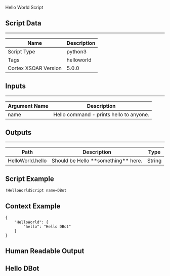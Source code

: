 Hello World Script

## Script Data

---

| **Name** | **Description** |
| --- | --- |
| Script Type | python3 |
| Tags | helloworld |
| Cortex XSOAR Version | 5.0.0 |

## Inputs

---

| **Argument Name** | **Description** |
| --- | --- |
| name | Hello command \- prints hello to anyone. |

## Outputs

---

| **Path** | **Description** | **Type** |
| --- | --- | --- |
| HelloWorld.hello | Should be Hello \*\*something\*\* here. | String |


## Script Example

```!HelloWorldScript name=DBot```

## Context Example

```
{
    "HelloWorld": {
        "hello": "Hello DBot"
    }
}
```

## Human Readable Output

## Hello DBot
